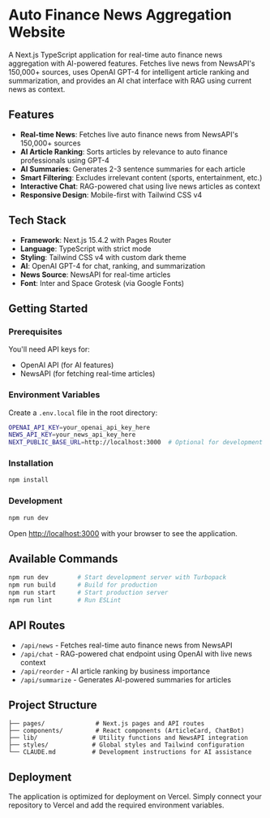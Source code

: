 # Auto Finance News Aggregation Website

A Next.js TypeScript application for real-time auto finance news aggregation with AI-powered features. Fetches live news from NewsAPI's 150,000+ sources, uses OpenAI GPT-4 for intelligent article ranking and summarization, and provides an AI chat interface with RAG using current news as context.

## Features

- **Real-time News**: Fetches live auto finance news from NewsAPI's 150,000+ sources
- **AI Article Ranking**: Sorts articles by relevance to auto finance professionals using GPT-4
- **AI Summaries**: Generates 2-3 sentence summaries for each article
- **Smart Filtering**: Excludes irrelevant content (sports, entertainment, etc.)
- **Interactive Chat**: RAG-powered chat using live news articles as context
- **Responsive Design**: Mobile-first with Tailwind CSS v4

## Tech Stack

- **Framework**: Next.js 15.4.2 with Pages Router
- **Language**: TypeScript with strict mode
- **Styling**: Tailwind CSS v4 with custom dark theme
- **AI**: OpenAI GPT-4 for chat, ranking, and summarization
- **News Source**: NewsAPI for real-time articles
- **Font**: Inter and Space Grotesk (via Google Fonts)

## Getting Started

### Prerequisites

You'll need API keys for:
- OpenAI API (for AI features)
- NewsAPI (for fetching real-time articles)

### Environment Variables

Create a `.env.local` file in the root directory:

```bash
OPENAI_API_KEY=your_openai_api_key_here
NEWS_API_KEY=your_news_api_key_here
NEXT_PUBLIC_BASE_URL=http://localhost:3000  # Optional for development
```

### Installation

```bash
npm install
```

### Development

```bash
npm run dev
```

Open [http://localhost:3000](http://localhost:3000) with your browser to see the application.

## Available Commands

```bash
npm run dev        # Start development server with Turbopack
npm run build      # Build for production
npm run start      # Start production server
npm run lint       # Run ESLint
```

## API Routes

- `/api/news` - Fetches real-time auto finance news from NewsAPI
- `/api/chat` - RAG-powered chat endpoint using OpenAI with live news context
- `/api/reorder` - AI article ranking by business importance
- `/api/summarize` - Generates AI-powered summaries for articles

## Project Structure

```
├── pages/              # Next.js pages and API routes
├── components/         # React components (ArticleCard, ChatBot)
├── lib/               # Utility functions and NewsAPI integration
├── styles/            # Global styles and Tailwind configuration
└── CLAUDE.md          # Development instructions for AI assistance
```

## Deployment

The application is optimized for deployment on Vercel. Simply connect your repository to Vercel and add the required environment variables.
